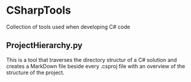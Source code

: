 # CSharpTools
Collection of tools used when developing C# code

## ProjectHierarchy.py
This is a tool that traverses the directory structur of a C# solution and creates a MarkDown file beside every .csproj file with an overview of the structure of the project.